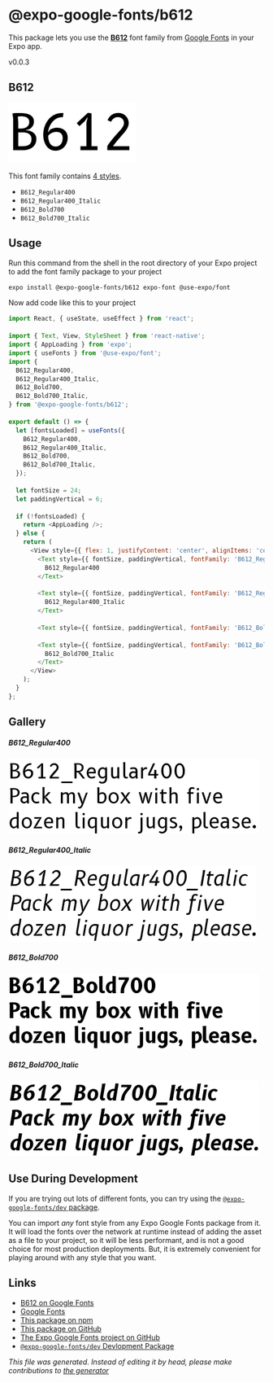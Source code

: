 # @expo-google-fonts/b612

This package lets you use the [**B612**](https://fonts.google.com/specimen/B612) font family from [Google Fonts](https://fonts.google.com/) in your Expo app.

v0.0.3

## B612

![B612](./font-family.png)

This font family contains [4 styles](#gallery).

- `B612_Regular400`
- `B612_Regular400_Italic`
- `B612_Bold700`
- `B612_Bold700_Italic`

## Usage

Run this command from the shell in the root directory of your Expo project to add the font family package to your project
```sh
expo install @expo-google-fonts/b612 expo-font @use-expo/font
```

Now add code like this to your project
```js
import React, { useState, useEffect } from 'react';

import { Text, View, StyleSheet } from 'react-native';
import { AppLoading } from 'expo';
import { useFonts } from '@use-expo/font';
import {
  B612_Regular400,
  B612_Regular400_Italic,
  B612_Bold700,
  B612_Bold700_Italic,
} from '@expo-google-fonts/b612';

export default () => {
  let [fontsLoaded] = useFonts({
    B612_Regular400,
    B612_Regular400_Italic,
    B612_Bold700,
    B612_Bold700_Italic,
  });

  let fontSize = 24;
  let paddingVertical = 6;

  if (!fontsLoaded) {
    return <AppLoading />;
  } else {
    return (
      <View style={{ flex: 1, justifyContent: 'center', alignItems: 'center' }}>
        <Text style={{ fontSize, paddingVertical, fontFamily: 'B612_Regular400' }}>
          B612_Regular400
        </Text>

        <Text style={{ fontSize, paddingVertical, fontFamily: 'B612_Regular400_Italic' }}>
          B612_Regular400_Italic
        </Text>

        <Text style={{ fontSize, paddingVertical, fontFamily: 'B612_Bold700' }}>B612_Bold700</Text>

        <Text style={{ fontSize, paddingVertical, fontFamily: 'B612_Bold700_Italic' }}>
          B612_Bold700_Italic
        </Text>
      </View>
    );
  }
};

```

## Gallery

##### B612_Regular400
![B612_Regular400](./b11c6d50f8a4ef2abd6df134192e3770a9b392c814caf916bcf0efa87e6743d2.ttf.png)

##### B612_Regular400_Italic
![B612_Regular400_Italic](./4250a2e42f4ceda476c771828532dfb8cb2e9170ceb541e8aecc34ecea7977b4.ttf.png)

##### B612_Bold700
![B612_Bold700](./d3f9b01c62cb7bf3bc87cbc07452bc98a3058af8a40db93b64528fb711a429ea.ttf.png)

##### B612_Bold700_Italic
![B612_Bold700_Italic](./f930926cd0cbbde94c51659420d91fb464c93fa3109c6bdf553a706985e307e2.ttf.png)


## Use During Development

If you are trying out lots of different fonts, you can try using the [`@expo-google-fonts/dev` package](https://www.npmjs.com/package/@expo-google-fonts/dev).

You can import *any* font style from any Expo Google Fonts package from it. It will load the fonts
over the network at runtime instead of adding the asset as a file to your project, so it will be 
less performant, and is not a good choice for most production deployments. But, it is extremely convenient
for playing around with any style that you want.

## Links

- [B612 on Google Fonts](https://fonts.google.com/specimen/B612)
- [Google Fonts](https://fonts.google.com/)
- [This package on npm](https://www.npmjs.com/package/@expo-google-fonts/b612)
- [This package on GitHub](https://github.com/expo/google-fonts/tree/master/font-packages/b612)
- [The Expo Google Fonts project on GitHub](https://github.com/expo/google-fonts)
- [`@expo-google-fonts/dev` Devlopment Package](https://github.com/expo/google-fonts/tree/master/font-packages/dev)


*This file was generated. Instead of editing it by head, please make contributions to [the generator](https://github.com/expo/google-fonts/tree/master/packages/generator)*
